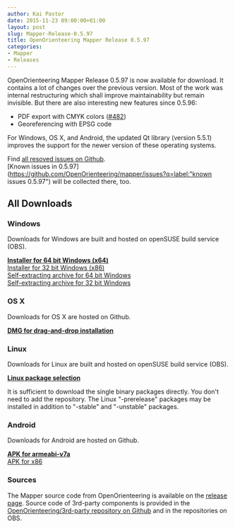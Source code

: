 ```yaml
---
author: Kai Pastor
date: 2015-11-23 09:00:00+01:00
layout: post
slug: Mapper-Release-0.5.97
title: OpenOrienteering Mapper Release 0.5.97
categories:
- Mapper
- Releases
---
```


OpenOrienteering Mapper Release 0.5.97 is now available for download. It contains a lot of changes over the previous version. Most of the work was internal restructuring which shall improve maintainability but remain invisible. But there are also interesting new features since 0.5.96:

 - PDF export with CMYK colors ([#482](https://github.com/OpenOrienteering/mapper/issues/482))
 - Georeferencing with EPSG code

For Windows, OS X, and Android, the updated Qt library (version 5.5.1) improves the support for the newer version of these operating systems.

Find [all resoved issues on Github](https://github.com/OpenOrienteering/mapper/issues?q=milestone:v0.5.97+is:closed).<br />
[Known issues in 0.5.97](https://github.com/OpenOrienteering/mapper/issues?q=label:"known issues 0.5.97") will be collected there, too.

<h2 class="release-downloads-header">All Downloads</h2>

### Windows
Downloads for Windows are built and hosted on openSUSE build service (OBS).

**[Installer for 64 bit Windows (x64)](http://download.opensuse.org/repositories/home:/dg0yt/Windows/openorienteering-mapper_0.5.97-Windows-x64.exe)**<br />
[Installer for 32 bit Windows (x86)](http://download.opensuse.org/repositories/home:/dg0yt/Windows/openorienteering-mapper_0.5.97-Windows-x86.exe)<br />
[Self-extracting archive for 64 bit Windows](http://download.opensuse.org/repositories/home:/dg0yt/Windows/openorienteering-mapper_0.5.97-Windows-x64.sfx.exe)<br />
[Self-extracting archive for 32 bit Windows](http://download.opensuse.org/repositories/home:/dg0yt/Windows/openorienteering-mapper_0.5.97-Windows-x86.sfx.exe)

### OS X
Downloads for OS X are hosted on Github.

**[DMG for drag-and-drop installation](https://github.com/OpenOrienteering/mapper/releases/download/v0.5.97/OpenOrienteering-Mapper-0.5.97-Darwin-x64.dmg)**

### Linux
Downloads for Linux are built and hosted on openSUSE build service (OBS).

**[Linux package selection](https://software.opensuse.org/download.html?project=home%3Adg0yt&package=openorienteering-mapper-prerelease)**

It is sufficient to download the single binary packages directly. You don't need to add the repository. The Linux "-prerelease" packages may be installed in addition to "-stable" and "-unstable" packages.

### Android
Downloads for Android are hosted on Github.

**[APK for armeabi-v7a](https://github.com/OpenOrienteering/mapper/releases/download/v0.5.97/OpenOrienteering-Mapper-0.5.97-Android-armeabi-v7a.apk)**<br />
[APK for x86](https://github.com/OpenOrienteering/mapper/releases/download/v0.5.97/OpenOrienteering-Mapper-0.5.97-Android-x86.apk)

### Sources
The Mapper source code from OpenOrienteering is available on the [release page](https://github.com/OpenOrienteering/mapper/releases/tag/v0.5.97). Source code of 3rd-party components is provided in the [OpenOrienteering/3rd-party repository on Github](https://github.com/OpenOrienteering/sources/releases/tag/3rd-party) and in the repositories on OBS.
